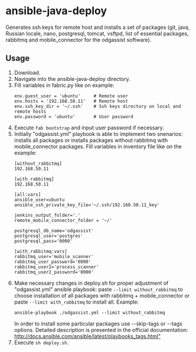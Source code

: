 # ansible-java-deploy
Generates ssh keys for remote host and installs a set of packages (git, java, Russian locale, nano, postgresql, 
tomcat, vsftpd, list of essential packages, rabbitmq and mobile_connector for the odgassist software).
## Usage
1. Download.
0. Navigate into the ansible-java-deploy directory.
0. Fill variables in fabric.py like on example:
    ```
    env.guest_user = 'ubuntu'     # Remote user
    env.hosts = '192.168.50.11'   # Remote host
    env.ssh_key_dir = '~/.ssh'    # Ssh keys directory on local and remote hosts
    env.password = 'ubuntu'       # User password
    ```
0. Execute `fab bootstrap` and input user password if necessary.
0. Initially  "odgassist.yml" playbook is able to implement two snenarios: installs all packages or installs packages without rabbitmq with mobile_connector packages.
  Fill variables in inventory file like on the example:
    ```
    [without_rabbitmq]
    192.168.50.11
     
    [with_rabbitmq]
    192.168.50.11
     
    [all:vars]
    ansible_user=ubuntu
    ansible_ssh_private_key_file='~/.ssh/192.168.50.11_key'
     
    jenkins_output_folder='.'
    remote_mobile_connector_folder = '~/'
     
    postgresql_db_name='odgassist'
    postgresql_user='postgres'
    postgresql_pass='0000'
     
    [with_rabbitmq:vars]
    rabbitmq_user='mobile_scanner'
    rabbitmq_user_password='0000'
    rabbitmq_user2='process_scanner'
    rabbitmq_user2_password='0000'
    ```
0. Make necessary changes in deploy.sh for proper adjustment of "odgassist.yml" ansible playbook:
paste `--limit without_rabbitmq` to choose installation of all packages with rabbitmq + mobile_connector or 
paste `--limit with_rabbitmq` to install all. Example:
    ```
    ansible-playbook ./odgassist.yml --limit without_rabbitmq
    ```
    In order to install some particular packages use --skip-tags or --tags options. Detailed description is presented in the official documentation: 
    <http://docs.ansible.com/ansible/latest/playbooks_tags.html">
0. Execute `sh deploy.sh`.
